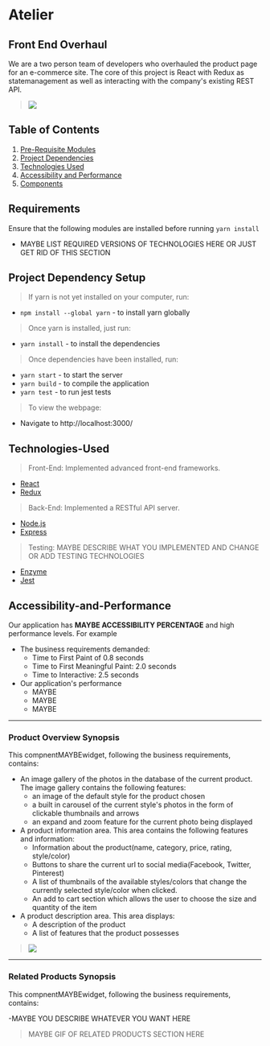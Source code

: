 # Atelier

## Front End Overhaul

We are a two person team of developers who overhauled the product page for an e-commerce site. The core of this project is React with Redux as statemanagement as well as interacting with the company's existing REST API.

> ![](gifs/FEC.gif)

## Table of Contents

1. [Pre-Requisite Modules](#Requirements)
2. [Project Dependencies](#Project-Dependency-Setup)
3. [Technologies Used](#Technologies-Used)
4. [Accessibility and Performance](#Accessibility-and-Performance)
5. [Components](#Components)


## Requirements

Ensure that the following modules are installed before running `yarn install`

- MAYBE LIST REQUIRED VERSIONS OF TECHNOLOGIES HERE OR JUST GET RID OF THIS SECTION


## Project Dependency Setup

> If yarn is not yet installed on your computer, run:
- `npm install --global yarn` - to install yarn globally

> Once yarn is installed, just run:
- `yarn install` - to install the dependencies

> Once dependencies have been installed, run:
- `yarn start` - to start the server
- `yarn build` - to compile the application
- `yarn test` - to run jest tests

> To view the webpage:
* Navigate to http://localhost:3000/

## Technologies-Used

> Front-End: Implemented advanced front-end frameworks.

- [React](https://reactjs.org/)
- [Redux](https://redux.js.org/)

> Back-End: Implemented a RESTful API server.

- [Node.js](https://nodejs.org/en/)
- [Express](https://expressjs.com)

> Testing: MAYBE DESCRIBE WHAT YOU IMPLEMENTED AND CHANGE OR ADD TESTING TECHNOLOGIES

- [Enzyme](https://enzymejs.github.io/enzyme/)
- [Jest](https://jestjs.io/docs/en/api)

## Accessibility-and-Performance

Our application has __MAYBE ACCESSIBILITY PERCENTAGE__ and high performance levels.
For example

- The business requirements demanded:
	- Time to First Paint of 0.8 seconds
  - Time to First Meaningful Paint: 2.0 seconds
  - Time to Interactive: 2.5 seconds
- Our application's performance
  - MAYBE
  - MAYBE
  - MAYBE

---

### Product Overview Synopsis
This compnentMAYBEwidget, following the business requirements, contains:

- An image gallery of the photos in the database of the current product. The image gallery contains the following features:
	- an image of the default style for the product chosen
	- a built in carousel of the current style's photos in the form of clickable thumbnails and arrows
	- an expand and zoom feature for the current photo being displayed
- A product information area. This area contains the following features and information:
  - Information about the product(name, category, price, rating, style/color)
  - Buttons to share the current url to social media(Facebook, Twitter, Pinterest)
  - A list of thumbnails of the available styles/colors that change the currently selected style/color when clicked.
  - An add to cart section which allows the user to choose the size and quantity of the item
- A product description area. This area displays:
  - A description of the product
  - A list of features that the product possesses

> ![](gifs/Overview.gif)

---

### Related Products Synopsis
This compnentMAYBEwidget, following the business requirements, contains:

-MAYBE YOU DESCRIBE WHATEVER YOU WANT HERE


> MAYBE GIF OF RELATED PRODUCTS SECTION HERE
